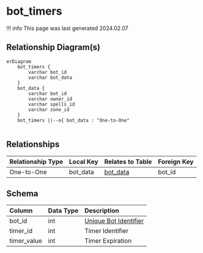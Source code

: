 # bot_timers

!!! info
	This page was last generated 2024.02.07

## Relationship Diagram(s)

```mermaid
erDiagram
    bot_timers {
        varchar bot_id
        varchar bot_data
    }
    bot_data {
        varchar bot_id
        varchar owner_id
        varchar spells_id
        varchar zone_id
    }
    bot_timers ||--o{ bot_data : "One-to-One"


```


## Relationships

| Relationship Type | Local Key | Relates to Table | Foreign Key |
| :--- | :--- | :--- | :--- |
| One-to-One | bot_data | [bot_data](../../schema/bots/bot_data.md) | bot_id |


## Schema

| Column | Data Type | Description |
| :--- | :--- | :--- |
| bot_id | int | [Unique Bot Identifier](bot_data.md) |
| timer_id | int | Timer Identifier |
| timer_value | int | Timer Expiration |

